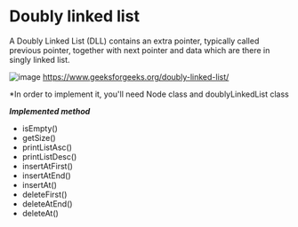 # Doubly linked list

A Doubly Linked List (DLL) contains an extra pointer, typically called previous pointer, together with next pointer and data which are there in singly linked list.

![image](https://user-images.githubusercontent.com/96929412/184044460-d7defc03-5d8c-48ff-9ef1-ed2ca15708d6.png)
https://www.geeksforgeeks.org/doubly-linked-list/

*In order to implement it, you'll need Node class and doublyLinkedList class


***Implemented method***
- isEmpty()
- getSize()
- printListAsc()
- printListDesc()
- insertAtFirst()
- insertAtEnd()
- insertAt()
- deleteFirst()
- deleteAtEnd()
- deleteAt()
